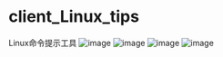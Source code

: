 # client_Linux_tips
Linux命令提示工具
![image](https://github.com/JHC000abc/client_Linux_tips/assets/67580527/65cf13d8-a4bd-4849-8610-1eb662837b45)
![image](https://github.com/JHC000abc/client_Linux_tips/assets/67580527/35a38701-8c8d-45fb-a270-c22a49e8ae20)
![image](https://github.com/JHC000abc/client_Linux_tips/assets/67580527/5721b797-103e-491c-884c-acfff1455c47)
![image](https://github.com/JHC000abc/client_Linux_tips/assets/67580527/1ac6870c-6ba9-4bd5-8eef-2830800ab442)
